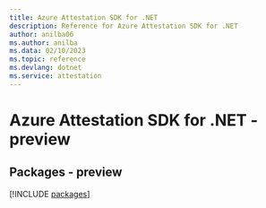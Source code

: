 ```yaml
---
title: Azure Attestation SDK for .NET
description: Reference for Azure Attestation SDK for .NET
author: anilba06
ms.author: anilba
ms.data: 02/10/2023
ms.topic: reference
ms.devlang: dotnet
ms.service: attestation
---
```

# Azure Attestation SDK for .NET - preview
## Packages - preview
[!INCLUDE [packages](attestation-index.md)]